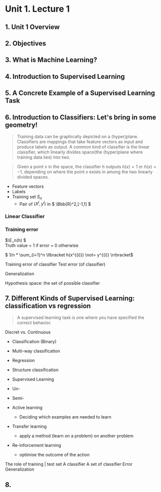 # Unit 1. Lecture 1

## 1. Unit 1 Overview

## 2. Objectives

## 3. What is Machine Learning?

## 4. Introduction to Supervised Learning

## 5. A Concrete Example of a Supervised Learning Task

## 6. Introduction to Classifiers: Let's bring in some geometry!

> Training data can be graphically depicted on a (hyper)plane. Classifiers are mappings that take feature vectors as input and produce labels as output. A common kind of classifier is the linear classifier, which linearly divides space(the (hyper)plane where training data lies) into two.

> Given a point $x$ in the space, the classifier $h$ outputs $h(x)=1$ or $h(x)=-1$, depending on where the point $x$ exists in among the two linearly divided spaces.

* Feature vectors
* Labels
* Training set $S_n$
  * Pair of $(X^i, y^i)$ in $ \Bbb{R}^2,[-1,1] $

### Linear Classifier

### Training error

$\\E_n(h) $  
Truth value
= 1 if error
= 0 otherwise

$ 1/n * \sum_{i=1}^n \llbracket h(x^{(i)}) \not= y^{(i)} \rrbracket$

Training error of classifier
Test error (of classifier)

Generalization

Hypothesis space: the set of possible classifier



## 7. Different Kinds of Supervised Learning: classification vs regression

> A supervised learning task is one
where you have specified the correct behavior.

Discret vs. Continuous

* Classification (Binary)
* Multi-way classification
* Regression
* Structure classification


* Supervised Learning
* Un-
* Semi-
* Active learning
  - Deciding which examples are needed to learn
* Transfer learning
  - apply a method (learn on a problem) on another problem
* Re-inforcement learning
  - optimise the outcome of the action


The role of training | test set
A classifier
A set of classifier
Error
Generalization

## 8.